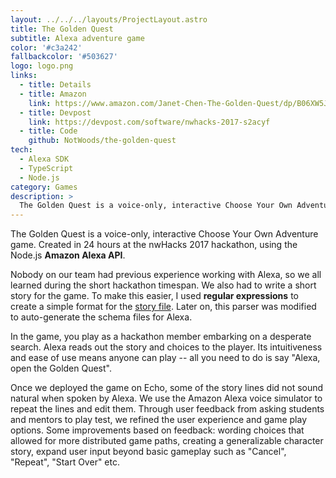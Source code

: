 ```yaml
---
layout: ../../../layouts/ProjectLayout.astro
title: The Golden Quest
subtitle: Alexa adventure game
color: '#c3a242'
fallbackcolor: '#503627'
logo: logo.png
links:
  - title: Details
  - title: Amazon
    link: https://www.amazon.com/Janet-Chen-The-Golden-Quest/dp/B06XW5JXXX
  - title: Devpost
    link: https://devpost.com/software/nwhacks-2017-s2acyf
  - title: Code
    github: NotWoods/the-golden-quest
tech:
  - Alexa SDK
  - TypeScript
  - Node.js
category: Games
description: >
  The Golden Quest is a voice-only, interactive Choose Your Own Adventure game. You play as the main character, a hackathon member embarking on a desperate search. Alexa reads out the story and choices to the player. Its intuitiveness and ease of use means anyone can play -- all you need to do is say "Alexa, open the Golden Quest".
---
```


The Golden Quest is a voice-only, interactive Choose Your Own Adventure game. Created in 24 hours at the nwHacks 2017 hackathon, using the Node.js **Amazon Alexa API**.

Nobody on our team had previous experience working with Alexa, so we all learned during the short hackathon timespan. We also had to write a short story for the game. To make this easier, I used **regular expressions** to create a simple format for the [story file](https://github.com/NotWoods/the-golden-quest/blob/master/story.txt). Later on, this parser was modified to auto-generate the schema files for Alexa.

In the game, you play as a hackathon member embarking on a desperate search. Alexa reads out the story and choices to the player. Its intuitiveness and ease of use means anyone can play -- all you need to do is say "Alexa, open the Golden Quest".

Once we deployed the game on Echo, some of the story lines did not sound natural when spoken by Alexa. We use the Amazon Alexa voice simulator to repeat the lines and edit them. Through user feedback from asking students and mentors to play test, we refined the user experience and game play options. Some improvements based on feedback: wording choices that allowed for more distributed game paths, creating a generalizable character story, expand user input beyond basic gameplay such as "Cancel", "Repeat", "Start Over" etc.

